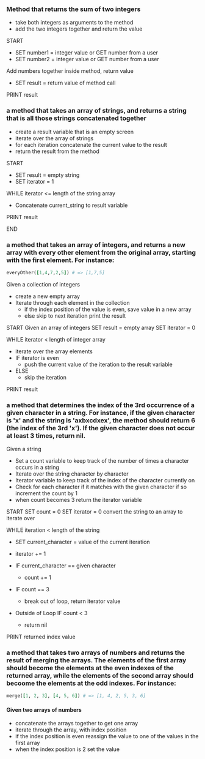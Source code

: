 ### Method that returns the sum of two integers

- take both integers as arguments to the method
- add the two integers together and return the value

START

- SET number1 = integer value or GET number from a user
- SET number2 = integer value or GET number from a user

Add numbers together inside method, return value

- SET result = return value of method call

PRINT result

### a method that takes an array of strings, and returns a string that is all those strings concatenated together

- create a result variable that is an empty screen
- iterate over the array of strings
- for each iteration concatenate the current value to the result
- return the result from the method

START

- SET result = empty string
- SET iterator = 1

WHILE iterator <= length of the string array

- Concatenate current_string to result variable

PRINT result

END

### a method that takes an array of integers, and returns a new array with every other element from the original array, starting with the first element. For instance:

```ruby
everyOther([1,4,7,2,5]) # => [1,7,5]
```

Given a collection of integers

- create a new empty array
- Iterate through each element in the collection
  - if the index position of the value is even, save value in a new array
  - else skip to next iteration
    print the result

START
Given an array of integers
SET result = empty array
SET iterator = 0

WHILE iterator < length of integer array

- iterate over the array elements
- IF iterator is even
  - push the current value of the iteration to the result variable
- ELSE
  - skip the iteration

PRINT result

### a method that determines the index of the 3rd occurrence of a given character in a string. For instance, if the given character is 'x' and the string is 'axbxcdxex', the method should return 6 (the index of the 3rd 'x'). If the given character does not occur at least 3 times, return nil.

Given a string

- Set a count variable to keep track of the number of times a character occurs in a string
- Iterate over the string character by character
- Iterator variable to keep track of the index of the character currently on
- Check for each character if it matches with the given character if so increment the count by 1
- when count becomes 3 return the iterator variable

START
SET count = 0
SET iterator = 0
convert the string to an array to iterate over

WHILE iteration < length of the string

- SET current_character = value of the current iteration
- iterator += 1
- IF current_character == given character
  - count += 1
- IF count == 3

  - break out of loop, return iterator value

- Outside of Loop IF count < 3
  - return nil

PRINT returned index value

### a method that takes two arrays of numbers and returns the result of merging the arrays. The elements of the first array should become the elements at the even indexes of the returned array, while the elements of the second array should becoome the elements at the odd indexes. For instance:

```ruby
merge([1, 2, 3], [4, 5, 6]) # => [1, 4, 2, 5, 3, 6]
```

#### Given two arrays of numbers

- concatenate the arrays together to get one array
- iterate through the array, with index position
- if the index position is even reassign the value to one of the values in the first array
- when the index position is 2 set the value
